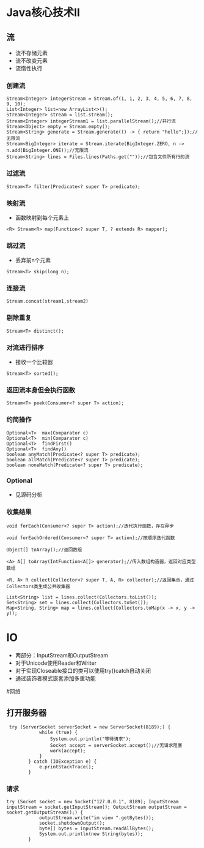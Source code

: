 # Java核心技术II

## 流

* 流不存储元素
* 流不改变元素
* 流惰性执行
### 创建流
```
Stream<Integer> integerStream = Stream.of(1, 1, 2, 3, 4, 5, 6, 7, 8, 9, 10);
List<Integer> list=new ArrayList<>();
Stream<Integer> stream = list.stream();
Stream<Integer> integerStream1 = list.parallelStream();//并行流
Stream<Object> empty = Stream.empty();
Stream<String> generate = Stream.generate(() -> { return "hello";});//无限流
Stream<BigInteger> iterate = Stream.iterate(BigInteger.ZERO, n -> n.add(BigInteger.ONE));//无限流
Stream<String> lines = Files.lines(Paths.get(""));//包含文件所有行的流
```

### 过滤流
```
Stream<T> filter(Predicate<? super T> predicate);
```

### 映射流
* 函数映射到每个元素上
```
<R> Stream<R> map(Function<? super T, ? extends R> mapper);
```

### 跳过流
* 丢弃前n个元素
```
Stream<T> skip(long n);
```

### 连接流
```
Stream.concat(stream1,stream2)
```

### 剔除重复
```
Stream<T> distinct();
```

### 对流进行排序
* 接收一个比较器
```
Stream<T> sorted();
```

### 返回流本身但会执行函数
```
Stream<T> peek(Consumer<? super T> action);
```

### 约简操作
```
Optional<T>  max(Comparator c)
Optional<T>  min(Comparator c)
Optional<T>  findFirst()
Optional<T>  findAny()
boolean anyMatch(Predicate<? super T> predicate);
boolean allMatch(Predicate<? super T> predicate);
boolean noneMatch(Predicate<? super T> predicate);
```

### Optional
* 见源码分析

### 收集结果
```
void forEach(Consumer<? super T> action);//迭代执行函数，存在异步

void forEachOrdered(Consumer<? super T> action);//按顺序迭代函数

Object[] toArray();//返回数组

<A> A[] toArray(IntFunction<A[]> generator);//传入数组构造器，返回对应类型数组

<R, A> R collect(Collector<? super T, A, R> collector);//返回集合，通过Collectors类生成公共收集器

List<String> list = lines.collect(Collectors.toList());
Set<String> set = lines.collect(Collectors.toSet());
Map<String, String> map = lines.collect(Collectors.toMap(x -> x, y -> y));
```

# IO
* 两部分：InputStream和OutputStream
* 对于Unicode使用Reader和Writer
* 对于实现Closeable接口的类可以使用try()catch自动关闭
* 通过装饰者模式嵌套添加多重功能


#网络

## 打开服务器
```
 try (ServerSocket serverSocket = new ServerSocket(8189);) {
            while (true) {
                System.out.println("等待请求");
                Socket accept = serverSocket.accept();//无请求阻塞
                work(accept);
            }
        } catch (IOException e) {
            e.printStackTrace();
        }
```

### 请求
```
try (Socket socket = new Socket("127.0.0.1", 8189); InputStream inputStream = socket.getInputStream(); OutputStream outputStream = socket.getOutputStream();) {
            outputStream.write("im view ".getBytes());
            socket.shutdownOutput();
            byte[] bytes = inputStream.readAllBytes();
            System.out.println(new String(bytes));
        }
```






